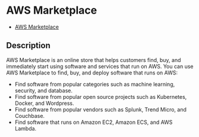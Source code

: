 # AWS Marketplace

- [AWS Marketplace](https://aws.amazon.com/marketplace/)

## Description

AWS Marketplace is an online store that helps customers find, buy, and immediately start using software and services that run on AWS. You can use AWS Marketplace to find, buy, and deploy software that runs on AWS:

- Find software from popular categories such as machine learning, security, and database.
- Find software from popular open source projects such as Kubernetes, Docker, and Wordpress.
- Find software from popular vendors such as Splunk, Trend Micro, and Couchbase.
- Find software that runs on Amazon EC2, Amazon ECS, and AWS Lambda.
